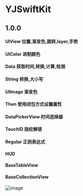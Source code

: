 # YJSwiftKit



##   1.0.0


#### UIView                   位置,渐变色,跳转,layer,手势
#### UIColor                  进制颜色
#### Data                       获取时间,转换,计算,检测
#### String                     转换,大小写
#### UIImage                 渐变色
#### Then                      使用闭包方式设置属性
#### DataPickerView     时间选择器
#### TouchID                 指纹解锁
#### Regular                  正则表达式
#### HUD                       
#### BaseTableView    
#### BaseCollectionView


![image](https://github.com/MemoryKing/YJSwiftKit/blob/master/YJSwiftKitDemo/YJSwiftKit/WeChat3556455bf38095cbe613225dde493bb5.png)

